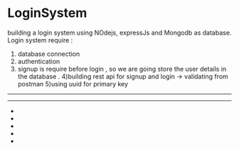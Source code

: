 # LoginSystem
building a login system using NOdejs, expressJs and Mongodb as database.
Login system require :
1) database connection 
2) authentication
3) signup is require before login , so we are going store the user details in the database .
4)building rest api for signup and login -> validating from postman
5)using uuid for primary key 
------------------------------------------------------------------------------------

*************************************************************************************   
*
*
*
*
*